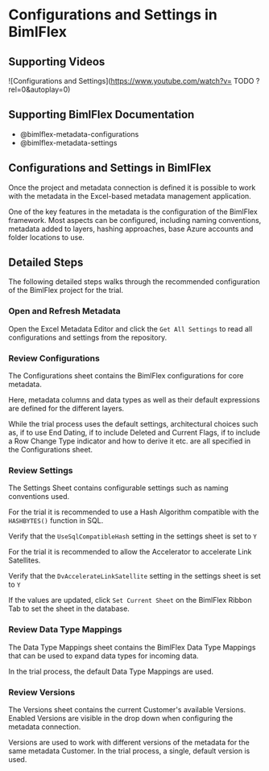 # Configurations and Settings in BimlFlex

## Supporting Videos

![Configurations and Settings](https://www.youtube.com/watch?v= TODO ?rel=0&autoplay=0)

## Supporting BimlFlex Documentation

- @bimlflex-metadata-configurations
- @bimlflex-metadata-settings

## Configurations and Settings in BimlFlex

Once the project and metadata connection is defined it is possible to work with the metadata in the Excel-based metadata management application.

One of the key features in the metadata is the configuration of the BimlFlex framework. Most aspects can be configured, including naming conventions, metadata added to layers, hashing approaches, base Azure accounts and folder locations to use.

## Detailed Steps

The following detailed steps walks through the recommended configuration of the BimlFlex project for the trial.

### Open and Refresh Metadata

Open the Excel Metadata Editor and click the `Get All Settings` to read all configurations and settings from the repository.

### Review Configurations

The Configurations sheet contains the BimlFlex configurations for core metadata.

Here, metadata columns and data types as well as their default expressions are defined for the different layers.

While the trial process uses the default settings, architectural choices such as, if to use End Dating, if to include Deleted and Current Flags, if to include a Row Change Type indicator and how to derive it etc. are all specified in the Configurations sheet.

### Review Settings

The Settings Sheet contains configurable settings such as naming conventions used.

For the trial it is recommended to use a Hash Algorithm compatible with the `HASHBYTES()` function in SQL.

Verify that the `UseSqlCompatibleHash` setting in the settings sheet is set to `Y`

For the trial it is recommended to allow the Accelerator to accelerate Link Satellites.

Verify that the `DvAccelerateLinkSatellite` setting in the settings sheet is set to `Y`

If the values are updated, click `Set Current Sheet` on the BimlFlex Ribbon Tab to set the sheet in the database.

### Review Data Type Mappings

The Data Type Mappings sheet contains the BimlFlex Data Type Mappings that can be used to expand data types for incoming data.

In the trial process, the default Data Type Mappings are used.

### Review Versions

The Versions sheet contains the current Customer's available Versions. Enabled Versions are visible in the drop down when configuring the metadata connection.

Versions are used to work with different versions of the metadata for the same metadata Customer. In the trial process, a single, default version is used.
